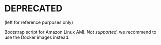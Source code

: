 # DEPRECATED 
(left for reference purposes only)

Bootstrap script for Amazon Linux AMI. *Not supported*, we recommend to use the Docker images instead.
